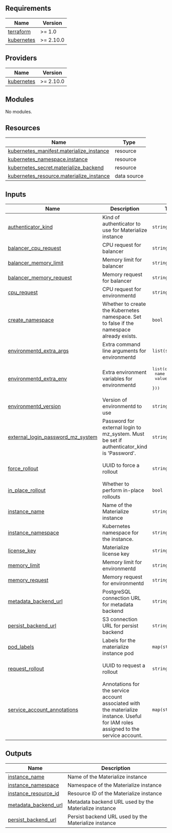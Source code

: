 ## Requirements

| Name | Version |
|------|---------|
| <a name="requirement_terraform"></a> [terraform](#requirement\_terraform) | >= 1.0 |
| <a name="requirement_kubernetes"></a> [kubernetes](#requirement\_kubernetes) | >= 2.10.0 |

## Providers

| Name | Version |
|------|---------|
| <a name="provider_kubernetes"></a> [kubernetes](#provider\_kubernetes) | >= 2.10.0 |

## Modules

No modules.

## Resources

| Name | Type |
|------|------|
| [kubernetes_manifest.materialize_instance](https://registry.terraform.io/providers/hashicorp/kubernetes/latest/docs/resources/manifest) | resource |
| [kubernetes_namespace.instance](https://registry.terraform.io/providers/hashicorp/kubernetes/latest/docs/resources/namespace) | resource |
| [kubernetes_secret.materialize_backend](https://registry.terraform.io/providers/hashicorp/kubernetes/latest/docs/resources/secret) | resource |
| [kubernetes_resource.materialize_instance](https://registry.terraform.io/providers/hashicorp/kubernetes/latest/docs/data-sources/resource) | data source |

## Inputs

| Name | Description | Type | Default | Required |
|------|-------------|------|---------|:--------:|
| <a name="input_authenticator_kind"></a> [authenticator\_kind](#input\_authenticator\_kind) | Kind of authenticator to use for Materialize instance | `string` | `"None"` | no |
| <a name="input_balancer_cpu_request"></a> [balancer\_cpu\_request](#input\_balancer\_cpu\_request) | CPU request for balancer | `string` | `"100m"` | no |
| <a name="input_balancer_memory_limit"></a> [balancer\_memory\_limit](#input\_balancer\_memory\_limit) | Memory limit for balancer | `string` | `"256Mi"` | no |
| <a name="input_balancer_memory_request"></a> [balancer\_memory\_request](#input\_balancer\_memory\_request) | Memory request for balancer | `string` | `"256Mi"` | no |
| <a name="input_cpu_request"></a> [cpu\_request](#input\_cpu\_request) | CPU request for environmentd | `string` | `"1"` | no |
| <a name="input_create_namespace"></a> [create\_namespace](#input\_create\_namespace) | Whether to create the Kubernetes namespace. Set to false if the namespace already exists. | `bool` | `true` | no |
| <a name="input_environmentd_extra_args"></a> [environmentd\_extra\_args](#input\_environmentd\_extra\_args) | Extra command line arguments for environmentd | `list(string)` | `[]` | no |
| <a name="input_environmentd_extra_env"></a> [environmentd\_extra\_env](#input\_environmentd\_extra\_env) | Extra environment variables for environmentd | <pre>list(object({<br/>    name  = string<br/>    value = string<br/>  }))</pre> | `[]` | no |
| <a name="input_environmentd_version"></a> [environmentd\_version](#input\_environmentd\_version) | Version of environmentd to use | `string` | `"v0.155.0"` | no |
| <a name="input_external_login_password_mz_system"></a> [external\_login\_password\_mz\_system](#input\_external\_login\_password\_mz\_system) | Password for external login to mz\_system. Must be set if authenticator\_kind is 'Password'. | `string` | `null` | no |
| <a name="input_force_rollout"></a> [force\_rollout](#input\_force\_rollout) | UUID to force a rollout | `string` | `"00000000-0000-0000-0000-000000000001"` | no |
| <a name="input_in_place_rollout"></a> [in\_place\_rollout](#input\_in\_place\_rollout) | Whether to perform in-place rollouts | `bool` | `true` | no |
| <a name="input_instance_name"></a> [instance\_name](#input\_instance\_name) | Name of the Materialize instance | `string` | n/a | yes |
| <a name="input_instance_namespace"></a> [instance\_namespace](#input\_instance\_namespace) | Kubernetes namespace for the instance. | `string` | n/a | yes |
| <a name="input_license_key"></a> [license\_key](#input\_license\_key) | Materialize license key | `string` | `null` | no |
| <a name="input_memory_limit"></a> [memory\_limit](#input\_memory\_limit) | Memory limit for environmentd | `string` | `"1Gi"` | no |
| <a name="input_memory_request"></a> [memory\_request](#input\_memory\_request) | Memory request for environmentd | `string` | `"1Gi"` | no |
| <a name="input_metadata_backend_url"></a> [metadata\_backend\_url](#input\_metadata\_backend\_url) | PostgreSQL connection URL for metadata backend | `string` | n/a | yes |
| <a name="input_persist_backend_url"></a> [persist\_backend\_url](#input\_persist\_backend\_url) | S3 connection URL for persist backend | `string` | n/a | yes |
| <a name="input_pod_labels"></a> [pod\_labels](#input\_pod\_labels) | Labels for the materialize instance pod | `map(string)` | `{}` | no |
| <a name="input_request_rollout"></a> [request\_rollout](#input\_request\_rollout) | UUID to request a rollout | `string` | `"00000000-0000-0000-0000-000000000001"` | no |
| <a name="input_service_account_annotations"></a> [service\_account\_annotations](#input\_service\_account\_annotations) | Annotations for the service account associated with the materialize instance. Useful for IAM roles assigned to the service account. | `map(string)` | `{}` | no |

## Outputs

| Name | Description |
|------|-------------|
| <a name="output_instance_name"></a> [instance\_name](#output\_instance\_name) | Name of the Materialize instance |
| <a name="output_instance_namespace"></a> [instance\_namespace](#output\_instance\_namespace) | Namespace of the Materialize instance |
| <a name="output_instance_resource_id"></a> [instance\_resource\_id](#output\_instance\_resource\_id) | Resource ID of the Materialize instance |
| <a name="output_metadata_backend_url"></a> [metadata\_backend\_url](#output\_metadata\_backend\_url) | Metadata backend URL used by the Materialize instance |
| <a name="output_persist_backend_url"></a> [persist\_backend\_url](#output\_persist\_backend\_url) | Persist backend URL used by the Materialize instance |

